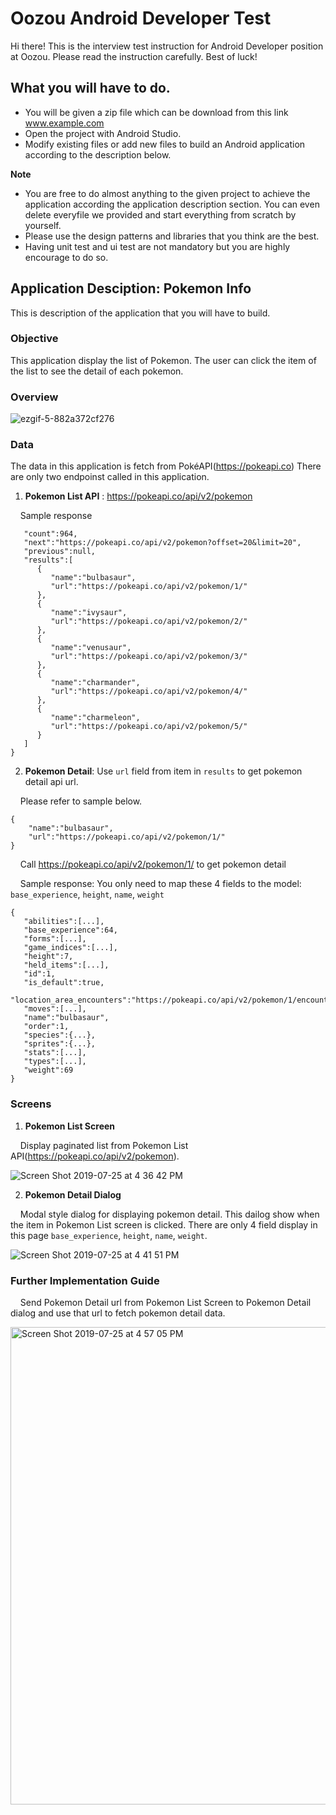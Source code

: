 # Oozou Android Developer Test
Hi there! This is the interview test instruction for Android Developer position at Oozou. Please read the instruction carefully. Best of luck!

## What you will have to do.
- You will be given a zip file which can be download from this link www.example.com
- Open the project with Android Studio.
- Modify existing files or add new files to build an Android application according to the description below.

**Note**

- You are free to do almost anything to the given project to achieve the application according the application description section. You can even delete everyfile we provided and start everything from scratch by yourself.
- Please use the design patterns and libraries that you think are the best. 
- Having unit test and ui test are not mandatory but you are highly encourage to do so.

## Application Desciption: Pokemon Info

This is description of the application that you will have to build.

### Objective

This application display the list of Pokemon. The user can click the item of the list to see the detail of each pokemon.

### Overview

![ezgif-5-882a372cf276](https://user-images.githubusercontent.com/19642082/61866786-0a595c00-af00-11e9-9225-8b4c044dd8ed.gif)

### Data

The data in this application is fetch from PokéAPI(https://pokeapi.co)
There are only two endpoinst called in this application.

1. **Pokemon List API** : https://pokeapi.co/api/v2/pokemon

&nbsp;&nbsp;&nbsp;&nbsp;Sample response

``` {  
   "count":964,
   "next":"https://pokeapi.co/api/v2/pokemon?offset=20&limit=20",
   "previous":null,
   "results":[  
      {  
         "name":"bulbasaur",
         "url":"https://pokeapi.co/api/v2/pokemon/1/"
      },
      {  
         "name":"ivysaur",
         "url":"https://pokeapi.co/api/v2/pokemon/2/"
      },
      {  
         "name":"venusaur",
         "url":"https://pokeapi.co/api/v2/pokemon/3/"
      },
      {  
         "name":"charmander",
         "url":"https://pokeapi.co/api/v2/pokemon/4/"
      },
      {  
         "name":"charmeleon",
         "url":"https://pokeapi.co/api/v2/pokemon/5/"
      }
   ]
}
```

2. **Pokemon Detail**: Use `url` field from item in `results` to get pokemon detail api url.

&nbsp;&nbsp;&nbsp;&nbsp;Please refer to sample below.
```
{  
    "name":"bulbasaur",
    "url":"https://pokeapi.co/api/v2/pokemon/1/"
}
```
&nbsp;&nbsp;&nbsp;&nbsp;Call https://pokeapi.co/api/v2/pokemon/1/ to get pokemon detail

&nbsp;&nbsp;&nbsp;&nbsp;Sample response: You only need to map these 4 fields to the model: `base_experience`, `height`, `name`, `weight`

``` 
{  
   "abilities":[...],
   "base_experience":64,
   "forms":[...],
   "game_indices":[...],
   "height":7,
   "held_items":[...],
   "id":1,
   "is_default":true,
   "location_area_encounters":"https://pokeapi.co/api/v2/pokemon/1/encounters",
   "moves":[...],
   "name":"bulbasaur",
   "order":1,
   "species":{...},
   "sprites":{...},
   "stats":[...],
   "types":[...],
   "weight":69
}
```

### Screens

1. **Pokemon List Screen**

&nbsp;&nbsp;&nbsp;&nbsp;Display paginated list from Pokemon List API(https://pokeapi.co/api/v2/pokemon).

![Screen Shot 2019-07-25 at 4 36 42 PM](https://user-images.githubusercontent.com/19642082/61863901-b13af980-aefa-11e9-8a83-f6bb221d6e23.png)

2. **Pokemon Detail Dialog**

&nbsp;&nbsp;&nbsp;&nbsp;Modal style dialog for displaying pokemon detail. This dailog show when the item in Pokemon List screen is clicked. There are only 4 field display in this page `base_experience`, `height`, `name`, `weight`.

![Screen Shot 2019-07-25 at 4 41 51 PM](https://user-images.githubusercontent.com/19642082/61864176-29a1ba80-aefb-11e9-9269-07a6c21aa923.png)


### Further Implementation Guide

&nbsp;&nbsp;&nbsp;&nbsp;Send Pokemon Detail url from Pokemon List Screen to Pokemon Detail dialog and use that url to fetch pokemon detail data.

<img width="764" alt="Screen Shot 2019-07-25 at 4 57 05 PM" src="https://user-images.githubusercontent.com/19642082/61865404-5eaf0c80-aefd-11e9-8be7-ecc09804bf1a.png">
